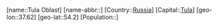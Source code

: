 ﻿---
location: [54.2,37.62]
type: State
tags:
- geo/State


SpocWebEntityId: 37193
isDeleted: false
confidential: public

---
[name::Tula Oblast]
[name-abbr::]
[Country::[Russia](geo/Continent/Europe/Russia.md)]
[Capital::[Tula](geo/Continent/Europe/Russia/Tula.md)]
[geo-lon::37.62]
[geo-lat::54.2]
[Population::]

